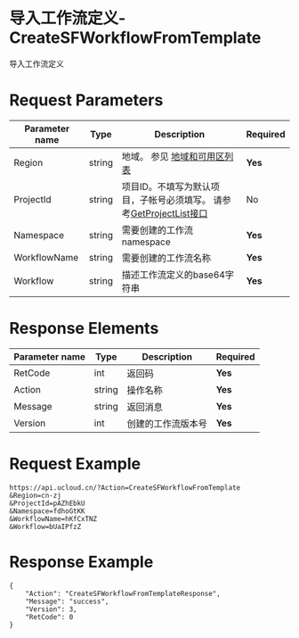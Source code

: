 # 导入工作流定义-CreateSFWorkflowFromTemplate

导入工作流定义

# Request Parameters
|Parameter name|Type|Description|Required|
|---|---|---|---|
|Region|string|地域。 参见 [地域和可用区列表](../summary/regionlist.html)|**Yes**|
|ProjectId|string|项目ID。不填写为默认项目，子帐号必须填写。 请参考[GetProjectList接口](../summary/get_project_list.html)|No|
|Namespace|string|需要创建的工作流namespace|**Yes**|
|WorkflowName|string|需要创建的工作流名称|**Yes**|
|Workflow|string|描述工作流定义的base64字符串|**Yes**|

# Response Elements
|Parameter name|Type|Description|Required|
|---|---|---|---|
|RetCode|int|返回码|**Yes**|
|Action|string|操作名称|**Yes**|
|Message|string|返回消息|**Yes**|
|Version|int|	创建的工作流版本号|**Yes**|

# Request Example
```
https://api.ucloud.cn/?Action=CreateSFWorkflowFromTemplate
&Region=cn-zj
&ProjectId=pAZhEbkU
&Namespace=fdhoGtKK
&WorkflowName=hKfCxTNZ
&Workflow=bUaIPfzZ
```

# Response Example
```
{
    "Action": "CreateSFWorkflowFromTemplateResponse", 
    "Message": "success", 
    "Version": 3, 
    "RetCode": 0
}
```

